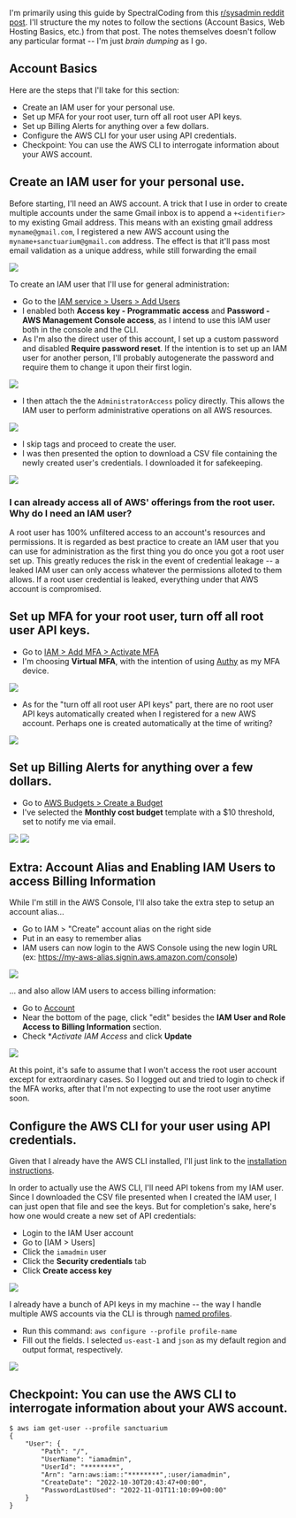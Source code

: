 I'm primarily using this guide by SpectralCoding from this [r/sysadmin reddit post](https://old.reddit.com/r/sysadmin/comments/8inzn5/so_you_want_to_learn_aws_aka_how_do_i_learn_to_be/). I'll structure
the my notes to follow the sections (Account Basics, Web Hosting Basics, etc.) from that post. The notes themselves doesn't follow any particular format -- I'm just _brain dumping_ as  I go.

## Account Basics

Here are the steps that I'll take for this section:

- Create an IAM user for your personal use.
- Set up MFA for your root user, turn off all root user API keys.
- Set up Billing Alerts for anything over a few dollars.
- Configure the AWS CLI for your user using API credentials.
- Checkpoint: You can use the AWS CLI to interrogate information about your AWS account.

## Create an IAM user for your personal use.

Before starting, I'll need an AWS account. A trick that I use in order to create multiple accounts under the same Gmail inbox is to append a `+<identifier>` to my existing Gmail address. This means
with an existing gmail address `myname@gmail.com`, I registered a new AWS account using the `myname+sanctuarium@gmail.com` address. The effect is that it'll pass most email validation as a unique
address, while still forwarding the email

![](./assets/001-gmail-trick.png)

To create an IAM user that I'll use for general administration:

- Go to the [IAM service > Users > Add Users](https://us-east-1.console.aws.amazon.com/iam/home#/users$new?step=details)
- I enabled both **Access key - Programmatic access** and **Password - AWS Management Console access**, as I intend to use this IAM user both in the console and the CLI.
- As I'm also the direct user of this account, I set up a custom password and disabled **Require password reset**. If the intention is to set up an IAM user for another person, I'll probably autogenerate
the password and require them to change it upon their first login.

![](./assets/001-iam-user-step1.png)

- I then attach the the `AdministratorAccess` policy directly. This allows the IAM user to perform administrative operations on all AWS resources.

![](./assets/001-iam-user-step2.png)

- I skip tags and proceed to create the user.
- I was then presented the option to download a CSV file containing the newly created user's credentials. I downloaded it for safekeeping.

![](./assets/001-iam-user-step3.png)

### I can already access all of AWS' offerings from the root user. Why do I need an IAM user?

A root user has 100% unfiltered access to an account's resources and permissions. It is regarded as best practice to create an IAM user that you can use for administration as the first thing you do
once you got a root user set up. This greatly reduces the risk in the event of credential leakage -- a leaked IAM user can only access whatever the permissions alloted to them allows. If a root user credential is leaked, everything under that AWS account is compromised.

## Set up MFA for your root user, turn off all root user API keys.

- Go to [IAM > Add MFA > Activate MFA](https://us-east-1.console.aws.amazon.com/iam/home#/security_credentials$mfa)
- I'm choosing **Virtual MFA**, with the intention of using [Authy](https://authy.com/) as my MFA device.

![](./assets/001-iam-mfa.png)

- As for the "turn off all root user API keys" part, there are no root user API keys automatically created when I registered for a new AWS account. Perhaps one is created automatically at the time of writing?

![](./assets/001-iam-no-root-keys.png)

## Set up Billing Alerts for anything over a few dollars.

- Go to [AWS Budgets > Create a Budget](https://us-east-1.console.aws.amazon.com/billing/home#/budgets)
- I've selected the **Monthly cost budget** template with a $10 threshold, set to notify me via email.

![](./assets/001-budgets-1.png)
![](./assets/001-budgets-2.png)

## Extra: Account Alias and Enabling IAM Users to access Billing Information

While I'm still in the AWS Console, I'll also take the extra step to setup an account alias...

- Go to IAM > "Create" account alias on the right side
- Put in an easy to remember alias
- IAM users can now login to the AWS Console using the new login URL (ex: https://my-aws-alias.signin.aws.amazon.com/console)

![](./assets/001-account-alias.png)

... and also allow IAM users to access billing information:

- Go to [Account](https://us-east-1.console.aws.amazon.com/billing/home#/account)
- Near the bottom of the page, click "edit" besides the **IAM User and Role Access to Billing Information** section.
- Check **Activate IAM Access* and click **Update**

![](./assets/001-iam-users-billing-info.png)

At this point, it's safe to assume that I won't access the root user account except for extraordinary cases. So I logged out and tried to login to check if the MFA works, after that I'm not expecting to use the root user anytime soon.

## Configure the AWS CLI for your user using API credentials.

Given that I already have the AWS CLI installed, I'll just link to the [installation instructions](https://docs.aws.amazon.com/cli/latest/userguide/getting-started-install.html).

In order to actually use the AWS CLI, I'll need API tokens from my IAM user. Since I downloaded the CSV file presented when I created the IAM user, I can just open that file and see the keys. But for completion's sake, here's how one would create a new set of API credentials:

- Login to the IAM User account
- Go to [IAM > Users]
- Click the `iamadmin` user
- Click the **Security credentials** tab
- Click **Create access key**

![](./assets/001-access-keys.png)

I already have a bunch of API keys in my machine -- the way I handle multiple AWS accounts via the CLI is through [named profiles](https://docs.aws.amazon.com/cli/latest/userguide/cli-configure-profiles.html).

- Run this command: `aws configure --profile profile-name`
- Fill out the fields. I selected `us-east-1` and `json` as my default region and output format, respectively.

![](./assets/001-aws-cli-1.png)

## Checkpoint: You can use the AWS CLI to interrogate information about your AWS account.

```console
$ aws iam get-user --profile sanctuarium
{
    "User": {
        "Path": "/",
        "UserName": "iamadmin",
        "UserId": "********",
        "Arn": "arn:aws:iam::"********",:user/iamadmin",
        "CreateDate": "2022-10-30T20:43:47+00:00",
        "PasswordLastUsed": "2022-11-01T11:10:09+00:00"
    }
}
```